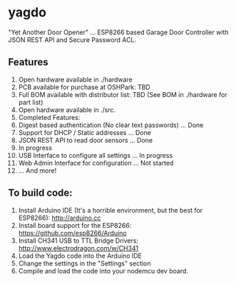 # yagdo
"Yet Another  Door Opener" ... ESP8266 based Garage Door Controller with JSON REST API and Secure Password ACL.

## Features

1. Open hardware available in ./hardware
 1. PCB available for purchase at OSHPark: TBD
 2. Full BOM available with distributor list: TBD (See BOM in ./hardware for part list)
1. Open hardware available in ./src.
2. Completed Features:
 1. Digest based authentication (No clear text passwords) ... Done
 2. Support for DHCP / Static addresses ... Done
 3. JSON REST API to read door sensors ... Done
4. In progress
 1. USB Interface to configure all settings ... In progress
 2. Web Admin Interface for configuration ... Not started
 3. ... And more!

## To build code:

1. Install Arduino IDE (It's a horrible environment, but the best for ESP8266): http://arduino.cc
2. Install board support for the ESP8266: https://github.com/esp8266/Arduino
3. Install CH341 USB to TTL Bridge Drivers: http://www.electrodragon.com/w/CH341
4. Load the Yagdo code into the Arduino IDE
5. Change the settings in the "Settings" section
6. Compile and load the code into your nodemcu dev board.
